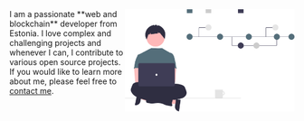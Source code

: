 <img src="/assets/images/undraw_version_control_re_mg66.svg" align="right" width="300" />
I am a passionate **web and blockchain** developer from Estonia. I love complex and challenging projects and whenever I can, I contribute to various open source   projects. If you would like to learn more about me, please feel free to <a href="https://jinkong.netlify.com" target="_blank">contact me</a>.
